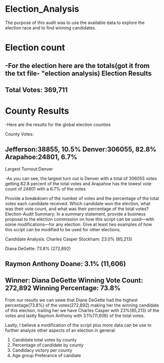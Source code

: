 # Election_Analysis

The purpose of this audit was to use the available data to explore the election race and
to find winning candidates.

# Election count

-For the election here are the totals(got it from the txt file-  "election analysis)
 Election Results
-------------------------
Total Votes: 369,711
-------------------------

# County Results

-Here are the results for the global election counties

County Votes:
 
Jefferson:38855, 10.5% 
Denver:306055, 82.8% 
Arapahoe:24801, 6.7%
-----------------------
Largest Turnout:Denver

-As you can see, the largest turn out is Denver with a total of 306055 votes getting 82.8 percent of the total  votes and Arapahoe has the lowest vote count of 24801 with a 6.7% of the votes

Provide a breakdown of the number of votes and the percentage of the total votes each candidate received.
Which candidate won the election, what was their vote count, and what was their percentage of the total votes?
Election-Audit Summary: In a summary statement, provide a business proposal to the election commission on how this script can be used—with some modifications—for any election. Give at least two examples of how this script can be modified to be used for other elections.

Candidate Analysis:
Charles Casper Stockham: 23.0% (85,213)

Diana DeGette: 73.8% (272,892)

Raymon Anthony Doane: 3.1% (11,606)
-------------------------
Winner: Diana DeGette
Winning Vote Count: 272,892
Winning Percentage: 73.8%
-------------------------

From our results we can sewe that Diane DeGette had the highest percentage(73.8%) of the votes(272,892) making her the winning candidate of this election, trailing her we have Charles Casper with 23%(85,213) of the votes and lastly Raymon Anthony with 3.1%(11,606) of the total votes.

Lastly, I believe a modification of the script plus more data can be use to further analyze other aspects of an election in general:

1. Candidate  total votes by county
2. Percentage of candidate by county
3. Candidacy victory per county
4. Age group Preferance of candiate 


